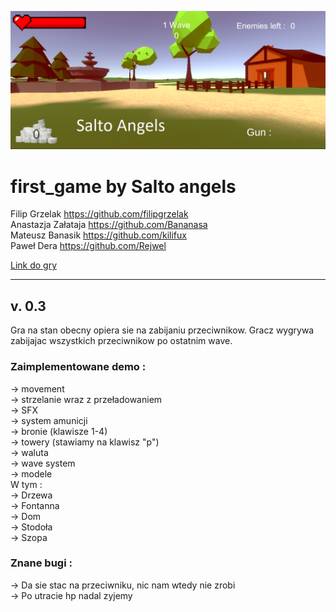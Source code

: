 ![cover](./Cover/coverPhoto.PNG)

# first_game by Salto angels	<br />
Filip Grzelak https://github.com/filipgrzelak <br />
Anastazja Załataja https://github.com/Bananasa <br />
Mateusz Banasik https://github.com/kilifux <br />
Paweł Dera https://github.com/Rejwel <br />

<a href="https://drive.google.com/drive/folders/1iIM1e2dCnZIbMTmhUjMNdBpNJc5fkVYt?usp=sharing">Link do gry</a>

-------------------------------------------------------------

## v. 0.3

Gra na stan obecny opiera sie na zabijaniu przeciwnikow. Gracz wygrywa
zabijajac wszystkich przeciwnikow po ostatnim wave.

### Zaimplementowane demo :
-> movement <br />
-> strzelanie wraz z przeładowaniem <br />
-> SFX <br />
-> system amunicji <br />
-> bronie (klawisze 1-4) <br />
-> towery (stawiamy na klawisz "p") <br />
-> waluta <br />
-> wave system <br />
-> modele <br />
W tym : <br />
-> Drzewa <br />
-> Fontanna <br />
-> Dom <br />
-> Stodoła <br /> 
-> Szopa <br />


### Znane bugi : 
-> Da sie stac na przeciwniku, nic nam wtedy nie zrobi <br />
-> Po utracie hp nadal zyjemy <br />


